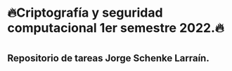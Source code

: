 <h1>🔥Criptografía y seguridad computacional 1er semestre 2022.🔥<h1/>
<h2>Repositorio de tareas Jorge Schenke Larraín.<h2/>
